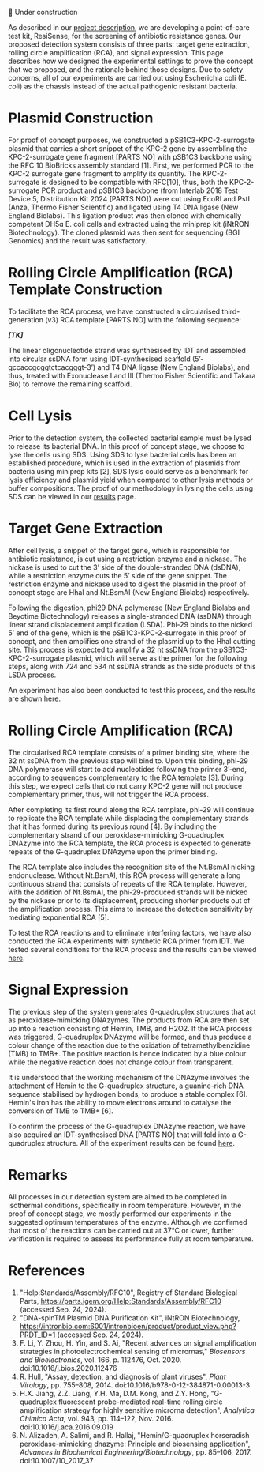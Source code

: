 🚧 Under construction  

As described in our [project description](/project/description), we are developing a point-of-care test kit, ResiSense, for the screening of antibiotic resistance genes. Our proposed detection system consists of three parts: target gene extraction, rolling circle amplification (RCA), and signal expression. This page describes how we designed the experimental settings to prove the concept that we proposed, and the rationale behind those designs. Due to safety concerns, all of our experiments are carried out using Escherichia coli (E. coli) as the chassis instead of the actual pathogenic resistant bacteria.  

# Plasmid Construction
For proof of concept purposes, we constructed a pSB1C3-KPC-2-surrogate plasmid that carries a short snippet of the KPC-2 gene by assembling the KPC-2-surrogate gene fragment [PARTS NO] with pSB1C3 backbone using the RFC 10 BioBricks assembly standard [1]. First, we performed PCR to the KPC-2 surrogate gene fragment to amplify its quantity. The KPC-2-surrogate is designed to be compatible with RFC[10], thus, both the KPC-2-surrogate PCR product and pSB1C3 backbone (from Interlab 2018 Test Device 5, Distribution Kit 2024 [PARTS NO]) were cut using EcoRI and PstI (Anza, Thermo Fisher Scientific) and ligated using T4 DNA ligase (New England Biolabs). This ligation product was then cloned with chemically competent DH5ɑ E. coli cells and extracted using the miniprep kit (iNtRON Biotechnology). The cloned plasmid was then sent for sequencing (BGI Genomics) and the result was satisfactory.  

# Rolling Circle Amplification (RCA) Template Construction
To facilitate the RCA process, we have constructed a circularised third-generation (v3) RCA template [PARTS NO] with the following sequence:  

***[TK]***

The linear oligonucleotide strand was synthesised by IDT and assembled into circular ssDNA form using IDT-synthesised scaffold (5’-gccaccgcggtctcacgggt-3’) and T4 DNA ligase (New England Biolabs), and thus, treated with Exonuclease I and III (Thermo Fisher Scientific and Takara Bio) to remove the remaining scaffold.  

# Cell Lysis
Prior to the detection system, the collected bacterial sample must be lysed to release its bacterial DNA. In this proof of concept stage, we choose to lyse the cells using SDS. Using SDS to lyse bacterial cells has been an established procedure, which is used in the extraction of plasmids from bacteria using miniprep kits [2], SDS lysis could serve as a benchmark for lysis efficiency and plasmid yield when compared to other lysis methods or buffer compositions. The proof of our methodology in lysing the cells using SDS can be viewed in our [results](/wet-lab/results#lysis) page.  

# Target Gene Extraction
After cell lysis, a snippet of the target gene, which is responsible for antibiotic resistance, is cut using a restriction enzyme and a nickase. The nickase is used to cut the 3’ side of the double-stranded DNA (dsDNA), while a restriction enzyme cuts the 5’ side of the gene snippet. The restriction enzyme and nickase used to digest the plasmid in the proof of concept stage are HhaI and Nt.BsmAI (New England Biolabs) respectively.  

Following the digestion, phi29 DNA polymerase (New England Biolabs and Beyotime Biotechnology) releases a single-stranded DNA (ssDNA) through linear strand displacement amplification (LSDA). Phi-29 binds to the nicked 5’ end of the gene, which is the pSB1C3-KPC-2-surrogate in this proof of concept, and then amplifies one strand of the plasmid up to the HhaI cutting site. This process is expected to amplify a 32 nt ssDNA from the pSB1C3-KPC-2-surrogate plasmid, which will serve as the primer for the following steps, along with 724 and 534 nt ssDNA strands as the side products of this LSDA process.  

An experiment has also been conducted to test this process, and the results are shown [here](/wet-lab/results#nt-bsmai-hhai-lsda).  

# Rolling Circle Amplification (RCA)
The circularised RCA template consists of a primer binding site, where the 32 nt ssDNA from the previous step will bind to. Upon this binding, phi-29 DNA polymerase will start to add nucleotides following the primer 3’-end, according to sequences complementary to the RCA template [3]. During this step, we expect cells that do not carry KPC-2 gene will not produce complementary primer, thus, will not trigger the RCA process.  

After completing its first round along the RCA template, phi-29 will continue to replicate the RCA template while displacing the complementary strands that it has formed during its previous round [4]. By including the complementary strand of our peroxidase-mimicking G-quadruplex DNAzyme into the RCA template, the RCA process is expected to generate repeats of the G-quadruplex DNAzyme upon the primer binding.  

The RCA template also includes the recognition site of the Nt.BsmAI nicking endonuclease. Without Nt.BsmAI, this RCA process will generate a long continuous strand that consists of repeats of the RCA template. However, with the addition of Nt.BsmAI, the phi-29-produced strands will be nicked by the nickase prior to its displacement, producing shorter products out of the amplification process. This aims to increase the detection sensitivity by mediating exponential RCA [5].  

To test the RCA reactions and to eliminate interfering factors, we have also conducted the RCA experiments with synthetic RCA primer from IDT. We tested several conditions for the RCA process and the results can be viewed [here](/wet-lab/results#rca).  

# Signal Expression
The previous step of the system generates G-quadruplex structures that act as peroxidase-mimicking DNAzymes. The products from RCA are then set up into a reaction consisting of Hemin, TMB, and H2O2. If the RCA process was triggered, G-quadruplex DNAzyme will be formed, and thus produce a colour change of the reaction due to the oxidation of tetramethylbenzidine (TMB) to TMB+. The positive reaction is hence indicated by a blue colour while the negative reaction does not change colour from transparent.  

It is understood that the working mechanism of the DNAzyme involves the attachment of Hemin to the G-quadruplex structure, a guanine-rich DNA sequence stabilised by hydrogen bonds, to produce a stable complex [6]. Hemin's iron has the ability to move electrons around to catalyse the conversion of TMB to TMB+ [6].  

To confirm the process of the G-quadruplex DNAzyme reaction, we have also acquired an IDT-synthesised DNA [PARTS NO] that will fold into a G-quadruplex structure. All of the experiment results can be found [here](/wet-lab/results#g-quadruplex-dnazyme-assay).  

# Remarks
All processes in our detection system are aimed to be completed in isothermal conditions, specifically in room temperature. However, in the proof of concept stage, we mostly performed our experiments in the suggested optimum temperatures of the enzyme. Although we confirmed that most of the reactions can be carried out at 37°C or lower, further verification is required to assess its performance fully at room temperature.  

# References
1. "Help:Standards/Assembly/RFC10", Registry of Standard Biological Parts, https://parts.igem.org/Help:Standards/Assembly/RFC10 (accessed Sep. 24, 2024). 
2. "DNA-spinTM Plasmid DNA Purification Kit", iNtRON Biotechnology, https://intronbio.com:6001/intronbioen/product/product_view.php?PRDT_ID=1 (accessed Sep. 24, 2024). 
3. F. Li, Y. Zhou, H. Yin, and S. Ai, "Recent advances on signal amplification strategies in photoelectrochemical sensing of micrornas," *Biosensors and Bioelectronics*, vol. 166, p. 112476, Oct. 2020. doi:10.1016/j.bios.2020.112476 
4. R. Hull, "Assay, detection, and diagnosis of plant viruses", *Plant Virology*, pp. 755–808, 2014. doi:10.1016/b978-0-12-384871-0.00013-3 
5. H.X. Jiang, Z.Z. Liang, Y.H. Ma, D.M. Kong, and Z.Y. Hong, "G-quadruplex fluorescent probe-mediated real-time rolling circle amplification strategy for highly sensitive microrna detection", *Analytica Chimica Acta*, vol. 943, pp. 114–122, Nov. 2016. doi:10.1016/j.aca.2016.09.019 
6. N. Alizadeh, A. Salimi, and R. Hallaj, "Hemin/G-quadruplex horseradish peroxidase-mimicking dnazyme: Principle and biosensing application", *Advances in Biochemical Engineering/Biotechnology*, pp. 85–106, 2017. doi:10.1007/10_2017_37 
